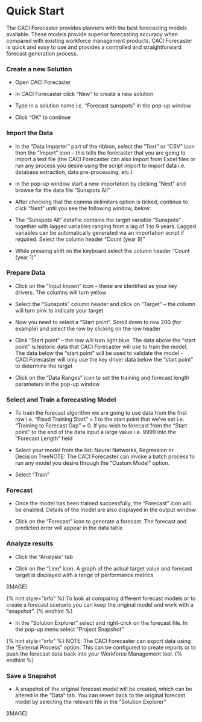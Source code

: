 # Quick Start

The CACI Forecaster provides planners with the best forecasting models available. These models provide superior forecasting accuracy when compared with existing workforce management products. CACI Forecaster is quick and easy to use and provides a controlled and straightforward forecast generation process.



### Create a new Solution
- Open CACI Forecaster

- In CACI Forecaster click “New” to create a new solution

- Type in a solution name i.e. “Forecast sunspots” in the pop-up window

- Click “OK” to continue

### Import the Data
- In the “Data Importer” part of the ribbon, select the “Text” or “CSV” icon then the “Import” icon – this tells the forecaster that you are going to import a text file (the CACI Forecaster can also import from Excel files or run any process you desire using the script import to import data i.e. database extraction, data pre-processing, etc.)

- In the pop-up window start a new importation by clicking “Next” and browse for the data file “Sunspots All”

- After checking that the comma delimiters option is ticked, continue to click “Next” until you see the following window, below:

- The “Sunspots All” datafile contains the target variable “Sunspots” together with lagged variables ranging from a lag of 1 to 9 years. Lagged variables can be automatically generated via an importation script if required. Select the column header “Count (year 9)”

- While pressing shift on the keyboard select the column header “Count (year 1)”


### Prepare Data
- Click on the “Input known” icon – these are identified as your key drivers. The columns will turn yellow

- Select the “Sunspots” column header and click on “Target” – the column will turn pink to indicate your target

- Now you need to select a “Start point”. Scroll down to row 200 (for example) and select the row by clicking on the row header

- Click “Start point” – the row will turn light blue. The data above the “start point” is historic data that CACI Forecaster will use to train the model. The data below the “start point” will be used to validate the model - CACI Forecaster will only use the key driver data below the “start point” to determine the target

- Click on the “Data Ranges” icon to set the training and forecast length parameters in the pop-up window

### Select and Train a forecasting Model
- To train the forecast algorithm we are going to use data from the first row i.e. “Fixed Training Start” = 1 to the start point that we’ve set i.e. “Training to Forecast Gap” = 0. If you wish to forecast from the “Start point” to the end of the data input a large value i.e. 9999 into the “Forecast Length” field

- Select your model from the list: Neural Networks, Regression or Decision TreeNOTE: The CACI Forecaster can invoke a batch process to run any model you desire through the “Custom Model” option.

- Select “Train”

### Forecast
- Once the model has been trained successfully, the “Forecast” icon will be enabled. Details of the model are also displayed in the output window

- Click on the “Forecast” icon to generate a forecast. The forecast and predicted error will appear in the data table


### Analyze results
- Click the “Analysis” tab

- Click on the “Line” icon. A graph of the actual target value and forecast target is displayed with a range of performance metrics

[IMAGE]


{% hint style="info" %}
 To look at comparing different forecast models or to create a forecast scenario you can keep the original model and work with a “snapshot”.
{% endhint %}

- In the “Solution Explorer” select and right-click on the forecast file. In the pop-up menu select “Project Snapshot”

{% hint style="info" %}
NOTE: The CACI Forecaster can export data using the “External Process” option. This can be configured to create reports or to push the forecast data back into your Workforce Management tool.
{% endhint %}

### Save a Snapshot
- A snapshot of the original forecast model will be created, which can be altered in the “Data” tab. You can revert back to the original forecast model by selecting the relevant file in the “Solution Explorer”

[IMAGE]